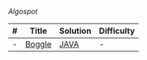 *Algospot*<br>

| # | Title | Solution | Difficulty|
|---| ---| --- | ---|
| -| [Boggle](https://algospot.com/judge/problem/read/BOGGLE) | [JAVA](https://github.com/rtef23/Algorithm/blob/master/Algospot/BoggleGame/MainBoggle.java) | - | 
